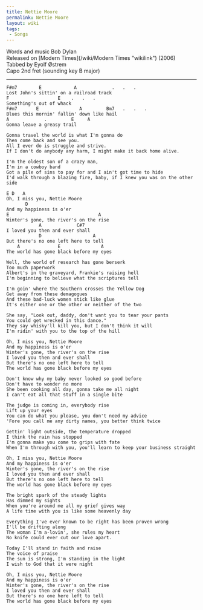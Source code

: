 ```yaml
---
title: Nettie Moore
permalink: Nettie Moore
layout: wiki
tags:
 - Songs
---
```


Words and music Bob Dylan  
Released on [Modern Times](/wiki/Modern Times "wikilink") (2006)  
Tabbed by Eyolf Østrem  
Capo 2nd fret (sounding key B major)

* * * * *

    F#m7        E            A             .   .   .
    Lost John's sittin' on a railroad track
    F                  E    .   .   .
    Something's out of whack
    F#m7       E               A         Bm7   .   .   .
    Blues this mornin' fallin' down like hail
    A             .         E     A
    Gonna leave a greasy trail

    Gonna travel the world is what I'm gonna do
    Then come back and see you.
    All I ever do is struggle and strive.
    If I don't do anybody any harm, I might make it back home alive.

    I'm the oldest son of a crazy man,
    I'm in a cowboy band
    Got a pile of sins to pay for and I ain't got time to hide
    I'd walk through a blazing fire, baby, if I knew you was on the other side

    E D   A
    Oh, I miss you, Nettie Moore
           D
    And my happiness is o'er
    E                                 A
    Winter's gone, the river's on the rise
                A             C#7
    I loved you then and ever shall
                D                   A
    But there's no one left here to tell
        A              E               A
    The world has gone black before my eyes

    Well, the world of research has gone berserk
    Too much paperwork
    Albert's in the graveyard, Frankie's raising hell
    I'm beginning to believe what the scriptures tell

    I'm goin' where the Southern crosses the Yellow Dog
    Get away from these demagogues
    And these bad-luck women stick like glue
    It's either one or the other or neither of the two

    She say, "Look out, daddy, don't want you to tear your pants
    You could get wrecked in this dance."
    They say whisky'll kill you, but I don't think it will
    I'm ridin' with you to the top of the hill

    Oh, I miss you, Nettie Moore
    And my happiness is o'er
    Winter's gone, the river's on the rise
    I loved you then and ever shall
    But there's no one left here to tell
    The world has gone black before my eyes

    Don't know why my baby never looked so good before
    Don't have to wonder no more
    She been cooking all day, gonna take me all night
    I can't eat all that stuff in a single bite

    The judge is coming in, everybody rise
    Lift up your eyes
    You can do what you please, you don't need my advice
    'Fore you call me any dirty names, you better think twice

    Gettin' light outside, the temperature dropped
    I think the rain has stopped
    I'm gonna make you come to grips with fate
    When I'm through with you, you'll learn to keep your business straight

    Oh, I miss you, Nettie Moore
    And my happiness is o'er
    Winter's gone, the river's on the rise
    I loved you then and ever shall
    But there's no one left here to tell
    The world has gone black before my eyes

    The bright spark of the steady lights
    Has dimmed my sights
    When you're around me all my grief gives way
    A life time with you is like some heavenly day

    Everything I've ever known to be right has been proven wrong
    I'll be drifting along
    The woman I'm a-lovin', she rules my heart
    No knife could ever cut our love apart.

    Today I'll stand in faith and raise
    The voice of praise
    The sun is strong, I'm standing in the light
    I wish to God that it were night

    Oh, I miss you, Nettie Moore
    And my happiness is o'er
    Winter's gone, the river's on the rise
    I loved you then and ever shall
    But there's no one here left to tell
    The world has gone black before my eyes
